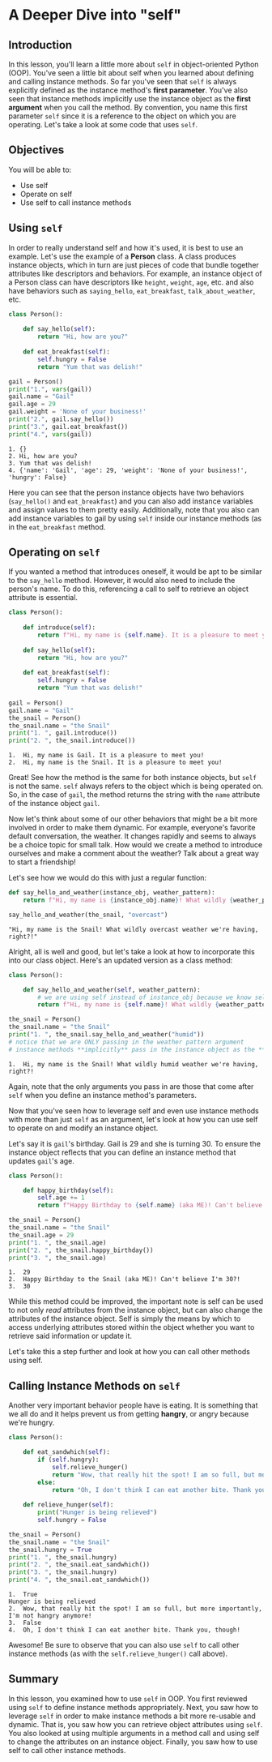 
# A Deeper Dive into "self"

## Introduction
In this lesson, you'll learn a little more about `self` in object-oriented Python (OOP). You've seen a little bit about self when you learned about defining and calling instance methods. So far you've seen that `self` is always explicitly defined as the instance method's **first parameter**. You've also seen that instance methods implicitly use the instance object as the **first argument** when you call the method. By convention, you name this first parameter `self` since it is a reference to the object on which you are operating. Let's take a look at some code that uses `self`.

## Objectives

You will be able to:

* Use self
* Operate on self
* Use self to call instance methods

## Using `self`

In order to really understand self and how it's used, it is best to use an example. Let's use the example of a **Person** class. A class produces instance objects, which in turn are just pieces of code that bundle together attributes like descriptors and behaviors. For example, an instance object of a Person class can have descriptors like `height`, `weight`, `age`, etc. and also have behaviors such as `saying_hello`, `eat_breakfast`, `talk_about_weather`, etc. 


```python
class Person():
    
    def say_hello(self):
        return "Hi, how are you?"
        
    def eat_breakfast(self):
        self.hungry = False
        return "Yum that was delish!"

gail = Person()
print("1.", vars(gail))
gail.name = "Gail"
gail.age = 29
gail.weight = 'None of your business!'
print("2.", gail.say_hello())
print("3.", gail.eat_breakfast())
print("4.", vars(gail))
```

    1. {}
    2. Hi, how are you?
    3. Yum that was delish!
    4. {'name': 'Gail', 'age': 29, 'weight': 'None of your business!', 'hungry': False}


Here you can see that the person instance objects have two behaviors (`say_hello()` and `eat_breakfast`) and you can also add instance variables and assign values to them pretty easily. Additionally, note that you also can add instance variables to gail by using `self` inside our instance methods (as in the `eat_breakfast` method.

## Operating on `self`

If you wanted a method that introduces oneself, it would be apt to be similar to the `say_hello` method. However, it would also need to include the person's name. To do this, referencing a call to self to retrieve an object attribute is essential.


```python
class Person():
    
    def introduce(self):
        return f"Hi, my name is {self.name}. It is a pleasure to meet you!"
    
    def say_hello(self):
        return "Hi, how are you?"
        
    def eat_breakfast(self):
        self.hungry = False
        return "Yum that was delish!"
        
gail = Person()
gail.name = "Gail"
the_snail = Person()
the_snail.name = "the Snail"
print("1. ", gail.introduce())
print("2. ", the_snail.introduce())
```

    1.  Hi, my name is Gail. It is a pleasure to meet you!
    2.  Hi, my name is the Snail. It is a pleasure to meet you!


Great! See how the method is the same for both instance objects, but `self` is not the same. `self` always refers to the object which is being operated on. So, in the case of `gail`, the method returns the string with the `name` attribute of the instance object `gail`. 

Now let's think about some of our other behaviors that might be a bit more involved in order to make them dynamic. For example, everyone's favorite default conversation, the weather. It changes rapidly and seems to always be a choice topic for small talk. How would we create a method to introduce ourselves and make a comment about the weather? Talk about a great way to start a friendship!

Let's see how we would do this with just a regular function:


```python
def say_hello_and_weather(instance_obj, weather_pattern):
    return f"Hi, my name is {instance_obj.name}! What wildly {weather_pattern} weather we're having, right?!"

say_hello_and_weather(the_snail, "overcast")
```




    "Hi, my name is the Snail! What wildly overcast weather we're having, right?!"



Alright, all is well and good, but let's take a look at how to incorporate this into our class object. Here's an updated version as a class method:


```python
class Person():

    def say_hello_and_weather(self, weather_pattern):
        # we are using self instead of instance_obj because we know self represents the instance object
        return f"Hi, my name is {self.name}! What wildly {weather_pattern} weather we're having, right?!"

the_snail = Person()
the_snail.name = "the Snail"
print("1. ", the_snail.say_hello_and_weather("humid"))
# notice that we are ONLY passing in the weather pattern argument
# instance methods **implicitly** pass in the instance object as the **first** argument
```

    1.  Hi, my name is the Snail! What wildly humid weather we're having, right?!


Again, note that the only arguments you pass in are those that come after `self` when you define an instance method's parameters.

Now that you've seen how to leverage self and even use instance methods with more than just `self` as an argument, let's look at how you can use self to operate on and modify an instance object.

Let's say it is `gail`'s birthday. Gail is 29 and she is turning 30. To ensure the instance object reflects that you can define an instance method that updates `gail`'s age.


```python
class Person():

    def happy_birthday(self):
        self.age += 1
        return f"Happy Birthday to {self.name} (aka ME)! Can't believe I'm {self.age}?!"

the_snail = Person()
the_snail.name = "the Snail"
the_snail.age = 29
print("1. ", the_snail.age)
print("2. ", the_snail.happy_birthday())
print("3. ", the_snail.age)
```

    1.  29
    2.  Happy Birthday to the Snail (aka ME)! Can't believe I'm 30?!
    3.  30


While this method could be improved, the important note is self can be used to not only *read* attributes from the instance object, but can also change the attributes of the instance object. Self is simply the means by which to access underlying attributes stored within the object whether you want to retrieve said information or update it. 

Let's take this a step further and look at how you can call other methods using self. 

## Calling Instance Methods on `self`

Another very important behavior people have is eating. It is something that we all do and it helps prevent us from getting **hangry**, or angry because we're hungry.


```python
class Person():

    def eat_sandwhich(self):
        if (self.hungry):
            self.relieve_hunger()
            return "Wow, that really hit the spot! I am so full, but more importantly, I'm not hangry anymore!"
        else:
            return "Oh, I don't think I can eat another bite. Thank you, though!"
    
    def relieve_hunger(self):
        print("Hunger is being relieved")
        self.hungry = False

the_snail = Person()
the_snail.name = "the Snail"
the_snail.hungry = True
print("1. ", the_snail.hungry)
print("2. ", the_snail.eat_sandwhich())
print("3. ", the_snail.hungry)
print("4. ", the_snail.eat_sandwhich())
```

    1.  True
    Hunger is being relieved
    2.  Wow, that really hit the spot! I am so full, but more importantly, I'm not hangry anymore!
    3.  False
    4.  Oh, I don't think I can eat another bite. Thank you, though!


Awesome! Be sure to observe that you can also use `self` to call other instance methods (as with the `self.relieve_hunger()` call above).

## Summary

In this lesson, you examined how to use `self` in OOP. You first reviewed using `self` to define instance methods appropriately. Next, you saw how to leverage `self` in order to make instance methods a bit more re-usable and dynamic. That is, you saw how you can retrieve object attributes using `self`. You also looked at using multiple arguments in a method call and using self to change the attributes on an instance object. Finally, you saw how to use self to call other instance methods.
